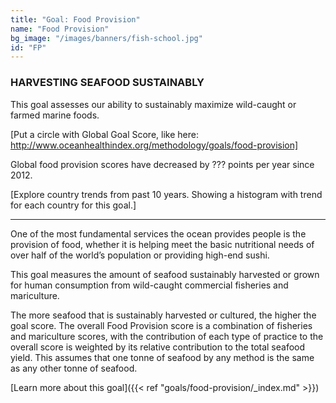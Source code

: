 ```yaml
---
title: "Goal: Food Provision"
name: "Food Provision"
bg_image: "/images/banners/fish-school.jpg"
id: "FP"
---
```


### HARVESTING SEAFOOD SUSTAINABLY
This goal assesses our ability to sustainably maximize wild-caught or farmed marine foods.

[Put a circle with Global Goal Score, like here: http://www.oceanhealthindex.org/methodology/goals/food-provision]

Global food provision scores have decreased by ??? points per year since 2012.

[Explore country trends from past 10 years. Showing a histogram with trend for each country for this goal.]

----

One of the most fundamental services the ocean provides people is the provision of food, whether it is helping meet the basic nutritional needs of over half of the world’s population or providing high-end sushi. 

This goal measures the amount of seafood sustainably harvested or grown for human consumption from wild-caught commercial fisheries and mariculture.

The more seafood that is sustainably harvested or cultured, the higher the goal score. The overall Food Provision score is a combination of fisheries and mariculture scores, with the contribution of each type of practice to the overall score is weighted by its relative contribution to the total seafood yield. This assumes that one tonne of seafood by any method is the same as any other tonne of seafood. 




[Learn more about this goal]({{< ref "goals/food-provision/_index.md" >}})